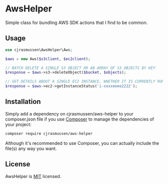 # AwsHelper

Simple class for bundling AWS SDK actions that I find to be common.


## Usage

```php
use cjrasmussen\AwsHelper\Aws;

$aws = new Aws($s3client, $ec2client);

// BATCH DELETE A SINGLE S3 OBJECT OR AN ARRAY OF S3 OBJECTS BY KEY
$response = $aws->s3->deleteObject($bucket, $objects);

// GET DETAILS ABOUT A SINGLE EC2 INSTANCE, WHETHER IT IS CURRENTLY RUNNING OR NOT
$response = $aws->ec2->getInstanceStatus('i-xxxxeeee2222');
```

## Installation

Simply add a dependency on cjrasmussen/aws-helper to your composer.json file if you use [Composer](https://getcomposer.org/) to manage the dependencies of your project:

```sh
composer require cjrasmussen/aws-helper
```

Although it's recommended to use Composer, you can actually include the file(s) any way you want.


## License

AwsHelper is [MIT](http://opensource.org/licenses/MIT) licensed.